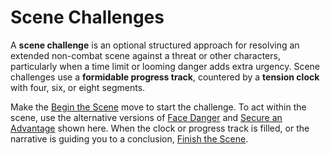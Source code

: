 # Scene Challenges

A **scene challenge** is an optional structured approach for resolving an extended non-combat scene against a threat or other characters, particularly when a time limit or looming danger adds extra urgency. Scene challenges use a **formidable progress track**, countered by a **tension clock** with four, six, or eight segments.

Make the [Begin the Scene](Starforged/Moves/Scene_Challenge/Begin_the_Scene) move to start the challenge. To act within the scene, use the alternative versions of [Face Danger](Starforged/Moves/Scene_Challenge/Face_Danger) and [Secure an Advantage](Starforged/Moves/Scene_Challenge/Secure_an_Advantage) shown here. When the clock or progress track is filled, or the narrative is guiding you to a conclusion, [Finish the Scene](Starforged/Moves/Scene_Challenge/Finish_the_Scene).
